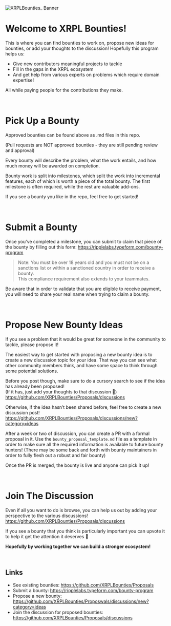 ![XRPLBounties_ Banner](https://user-images.githubusercontent.com/81505/187058580-15bde16a-18b8-47b4-940f-80401564a99c.png)

# Welcome to XRPL Bounties!

This is where you can find bounties to work on, propose new ideas for bounties, or add your thoughts to the discussion!
Hopefully this program helps us:
* Give new contributors meaningful projects to tackle
* Fill in the gaps in the XRPL ecosystem
* And get help from various experts on problems which require domain expertise!

All while paying people for the contributions they make.

<br>

# Pick Up a Bounty

Approved bounties can be found above as .md files in this repo.

(Pull requests are NOT approved bounties - they are still pending review and approval)

Every bounty will describe the problem, what the work entails, and how much money will be awarded on completion.

Bounty work is split into milestones, which split the work into incremental features, each of which is worth a piece of the total bounty. The first milestone is often required, while the rest are valuable add-ons.

If you see a bounty you like in the repo, feel free to get started!

<br>

# Submit a Bounty

Once you’ve completed a milestone, you can submit to claim that piece of the bounty by filling out this form: https://ripplelabs.typeform.com/bounty-program

> Note: You must be over 18 years old and you must not be on a sanctions list or within a sanctioned country in order to receive a bounty. <br> This compliance requirement also extends to your teammates.

Be aware that in order to validate that you are eligible to receive payment, you will need to share your real name when trying to claim a bounty.

<br>

# Propose New Bounty Ideas

If you see a problem that it would be great for someone in the community to tackle, please propose it!

The easiest way to get started with proposing a new bounty idea is to create a new discussion topic for your idea. That way you can see what other community members think, and have some space to think through some potential solutions.

Before you post though, make sure to do a cursory search to see if the idea has already been proposed! <br> 
(If it has, just add your thoughts to that discussion 🙂) <br>
https://github.com/XRPLBounties/Proposals/discussions

Otherwise, if the idea hasn’t been shared before, feel free to create a new discussion post! <br> https://github.com/XRPLBounties/Proposals/discussions/new?category=ideas

After a week or two of discussion, you can create a PR with a formal proposal in it. Use the `bounty_proposal_template.md` file as a template in order to make sure all the required information is available to future bounty hunters! (There may be some back and forth with bounty maintainers in order to fully flesh out a robust and fair bounty)

Once the PR is merged, the bounty is live and anyone can pick it up!

<br>

# Join The Discussion

Even if all you want to do is browse, you can help us out by adding your perspective to the various discussions!
https://github.com/XRPLBounties/Proposals/discussions

If you see a bounty that you think is particularly important you can upvote it to help it get the attention it deserves 🙂

**Hopefully by working together we can build a stronger ecosystem!**

<br>

## Links
* See existing bounties: https://github.com/XRPLBounties/Proposals
* Submit a bounty: https://ripplelabs.typeform.com/bounty-program
* Propose a new bounty: https://github.com/XRPLBounties/Proposwals/discussions/new?category=ideas
* Join the discussion for proposed bounties: https://github.com/XRPLBounties/Proposals/discussions
